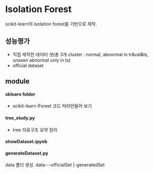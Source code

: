 # Isolation Forest

scikit-learn의 isolation forest를 기반으로 제작.

## 성능평가

- 직접 제작한 데이터 셋(총 3개 cluster : normal, abnormal in tr&val&ts, unseen abnormal only in ts)
- official dataset

## module

#### sklearn folder
- scikit-learn iForest 코드 따라만들어 보기

#### tree_study.py
- tree 자료구조 요약 정리

#### showDataset.ipynb

#### generateDataset.py
data 폴더 생성.
data---officialSet
     |-generatedSet